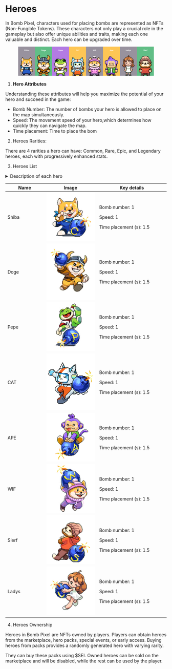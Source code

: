 # Heroes

In Bomb Pixel, characters used for placing bombs are represented as NFTs (Non-Fungible Tokens). These characters not only play a crucial role in the gameplay but also offer unique abilities and traits, making each one valuable and distinct. Each hero can be upgraded over time.

<figure><img src="../../.gitbook/assets/heroes (2).png" alt=""><figcaption></figcaption></figure>

1. **Hero Attributes**

Understanding these attributes will help you maximize the potential of your hero and succeed in the game:

* Bomb Number: The number of bombs your hero is allowed to place on the map simultaneously.
* Speed: The movement speed of your hero,which determines how quickly they can navigate the map.
* Time placement: Time to place the bom

2. Heroes Rarities:

There are 4 rarities a hero can have: Common, Rare, Epic, and Legendary heroes, each with progressively enhanced stats.

3. Heroes List

<details>

<summary>Description of each hero</summary>

* [x] Shiba: a swift and brave warrior, combining an adorable look with unyielding determination. A master of bomb placement, Shiba brings unwavering spirit to every battle.

- [x] Doge: a brave warrior inspired by the Dogecoin meme coin, featuring Viking armor and a playful, lovable fighting spirit.

* [x] Pepe: a skilled martial artist inspired by the Pepe meme coin, featuring a martial arts outfit and a cheerful smile, bringing humor and positive energy to every match.

- [x] WIF: a lovable and warm character, featuring a cute pink outfit and a cozy beanie. Bringing a friendly and cheerful vibe, WIF embodies gentleness in the midst of intense battles.

* [x] CAT: a cute and bold character inspired by the world of meme coins. Dressed in a spacesuit with sharp eyes, CAT is both adorable and agile.

- [x] APE: a strong and stylish character with striking purple hair and a bold green jacket, exuding confidence and uniqueness.

* [x] Slerf: an adorable character with a relaxed vibe. Wearing a cozy beanie and a simple red shirt, SLERF exudes warmth, friendliness, and a cheerful demeanor.

- [x] Ladies: a charming and elegant character with curly brown hair and a minimalist style. Inspired by meme coins, Ladies brings a graceful yet modern vibe to the dynamic world of the bombing game.

</details>

<table><thead><tr><th width="143">Name</th><th width="212">Image</th><th width="277">Key details</th></tr></thead><tbody><tr><td>Shiba</td><td><img src="../../.gitbook/assets/image (2).png" alt="" data-size="original"></td><td><p>Bomb number: 1</p><p>Speed: 1</p><p>Time placement (s): 1.5</p></td></tr><tr><td>Doge</td><td><img src="../../.gitbook/assets/image (3).png" alt="" data-size="original"></td><td><p>Bomb number: 1</p><p>Speed: 1</p><p>Time placement (s): 1.5</p></td></tr><tr><td>Pepe</td><td><img src="../../.gitbook/assets/image (4).png" alt="" data-size="original"></td><td><p>Bomb number: 1</p><p>Speed: 1</p><p>Time placement (s): 1.5</p></td></tr><tr><td>CAT</td><td><img src="../../.gitbook/assets/image (7).png" alt="" data-size="original"></td><td><p>Bomb number: 1</p><p>Speed: 1</p><p>Time placement (s): 1.5</p></td></tr><tr><td>APE</td><td><img src="../../.gitbook/assets/image (9).png" alt="" data-size="original"></td><td><p>Bomb number: 1</p><p>Speed: 1</p><p>Time placement (s): 1.5</p></td></tr><tr><td>WIF</td><td><img src="../../.gitbook/assets/image (5).png" alt="" data-size="original"></td><td><p>Bomb number: 1</p><p>Speed: 1</p><p>Time placement (s): 1.5</p></td></tr><tr><td>Slerf</td><td><img src="../../.gitbook/assets/image (8).png" alt="" data-size="original"></td><td><p>Bomb number: 1</p><p>Speed: 1</p><p>Time placement (s): 1.5</p></td></tr><tr><td>Ladys</td><td><img src="../../.gitbook/assets/image (6).png" alt="" data-size="original"></td><td><p>Bomb number: 1</p><p>Speed: 1</p><p>Time placement (s): 1.5</p></td></tr></tbody></table>

4. Heroes Ownership

Heroes in Bomb Pixel are NFTs owned by players. Players can obtain heroes from the marketplace, hero packs, special events, or early access. Buying heroes from packs provides a randomly generated hero with varying rarity.

They can buy these packs using $SEI. Owned heroes can be sold on the marketplace and will be disabled, while the rest can be used by the player.
